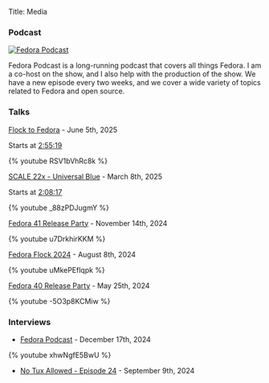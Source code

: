 Title: Media

### Podcast

<a href="https://podcast.fedoraproject.org">![Fedora Podcast]({static}/images/media/podcast.png)</a>

Fedora Podcast is a long-running podcast that covers all things Fedora. I am a co-host on the show, and I also help with the production of the show. We have a new episode every two weeks, and we cover a wide variety of topics related to Fedora and open source.

### Talks

[Flock to Fedora](https://www.youtube.com/live/RSV1bVhRc8k?si=AnSdumAUGK9CZl9K&t=10519) - June 5th, 2025

Starts at [2:55:19](https://www.youtube.com/live/RSV1bVhRc8k?si=AnSdumAUGK9CZl9K&t=10519)

{% youtube RSV1bVhRc8k %}

[SCALE 22x - Universal Blue](https://www.youtube.com/live/_88zPDJugmY?si=tj5Jl_eK6PApcDpW&t=7697) - March 8th, 2025

Starts at [2:08:17](https://www.youtube.com/live/_88zPDJugmY?si=tj5Jl_eK6PApcDpW&t=7697)

{% youtube _88zPDJugmY %}

[Fedora 41 Release Party](https://www.youtube.com/watch?v=u7DrkhirKKM&) - November 14th, 2024

{% youtube u7DrkhirKKM %}

[Fedora Flock 2024](https://youtu.be/uMkePEflqpk?si=-anE9qHwmamzs0bv) - August 8th, 2024

{% youtube uMkePEflqpk %}

[Fedora 40 Release Party](https://youtu.be/-5O3p8KCMiw?si=_6dX56pWirDx_qt7) - May 25th, 2024

{% youtube -5O3p8KCMiw %}

### Interviews

- [Fedora Podcast](https://www.youtube.com/watch?v=xhwNgfE5BwU&t=2s&pp=ygUOZmVkb3JhIHBvZGNhc3Q%3D) - December 17th, 2024

{% youtube xhwNgfE5BwU %}

- [No Tux Allowed - Episode 24](https://show.tuxbase.com/@nta/episodes/weve-done-ublue-it-now) - September 9th, 2024
